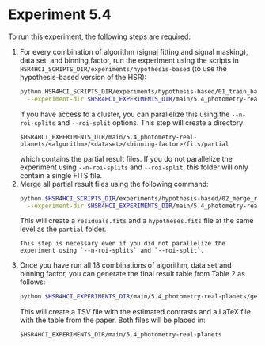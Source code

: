 # Experiment 5.4

To run this experiment, the following steps are required:

1. For every combination of algorithm (signal fitting and signal masking), data set, and binning factor, run the experiment using the scripts in `HSR4HCI_SCRIPTS_DIR/experiments/hypothesis-based` (to use the hypothesis-based version of the HSR):
   ```bash
   python HSR4HCI_SCRIPTS_DIR/experiments/hypothesis-based/01_train_based_on_hypothesis.py \
     --experiment-dir $HSR4HCI_EXPERIMENTS_DIR/main/5.4_photometry-real-planets/<algorithm>/<dataset>/<binning-factor>
   ```
   If you have access to a cluster, you can parallelize this using the `--n-roi-splits` and `--roi-split` options.
   This step will create a directory:
   ```text
   $HSR4HCI_EXPERIMENTS_DIR/main/5.4_photometry-real-planets/<algorithm>/<dataset>/<binning-factor>/fits/partial
   ```
   which contains the partial result files.
   If you do not parallelize the experiment using `--n-roi-splits` and `--roi-split`, this folder will only contain a single FITS file.
2. Merge all partial result files using the following command:
   ```bash
   python $HSR4HCI_SCRIPTS_DIR/experiments/hypothesis-based/02_merge_residuals_and_get_signal_estimate.py \
     --experiment-dir $HSR4HCI_EXPERIMENTS_DIR/main/5.4_photometry-real-planets/<algorithm>/<dataset>/<binning-factor>
   ```
   This will create a `residuals.fits` and a `hypotheses.fits` file at the same level as the `partial` folder.
   ```{attention}
   This step is necessary even if you did not parallelize the experiment using `--n-roi-splits` and `--roi-split`.
   ```
3. Once you have run all 18 combinations of algorithm, data set and binning factor, you can generate the final result table from Table 2 as follows:
   ```bash
   python $HSR4HCI_EXPERIMENTS_DIR/main/5.4_photometry-real-planets/get_contrast_estimates.py
   ```
   This will create a TSV file with the estimated contrasts and a LaTeX file with the table from the paper.
   Both files will be placed in:
   ```text
   $HSR4HCI_EXPERIMENTS_DIR/main/5.4_photometry-real-planets
   ```
